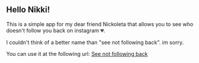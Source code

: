 ## Hello Nikki!

This is a simple app for my dear friend Nickoleta that allows you to see who
doesn't follow you back on instagram 💔.

I couldn't think of a better name than "see not following back". im sorry.

You can use it at the following url: [See not following back](https://see-not-following-back.vercel.app/)
